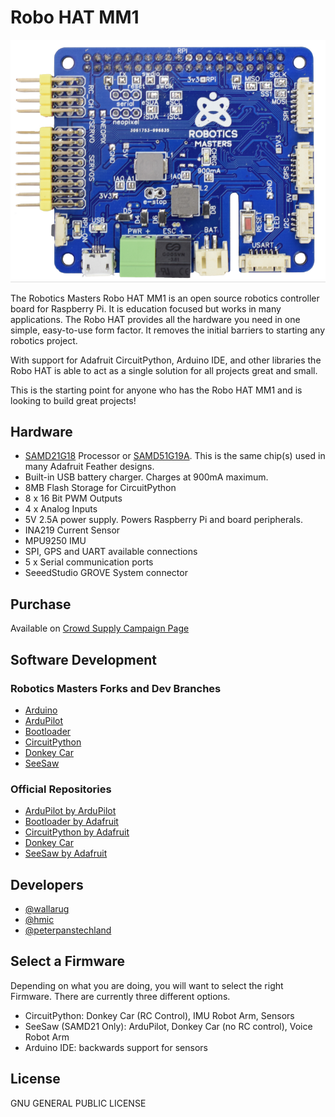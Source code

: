 # Robo HAT MM1

![Robo HAT MM1 image](robohatmm1.png)

The Robotics Masters Robo HAT MM1 is an open source robotics controller board for Raspberry Pi. It is education focused but works in many applications. The Robo HAT provides all the hardware you need in one simple, easy-to-use form factor. It removes the initial barriers to starting any robotics project.

With support for Adafruit CircuitPython, Arduino IDE, and other libraries the Robo HAT is able to act as a single solution for all projects great and small.

This is the starting point for anyone who has the Robo HAT MM1 and is looking to build great projects!

## Hardware

 - [SAMD21G18](https://www.microchip.com/wwwproducts/en/ATsamd21g18) Processor or [SAMD51G19A](https://www.microchip.com/wwwproducts/en/ATSAMD51G19A).  This is the same chip(s) used in many Adafruit Feather designs.
 - Built-in USB battery charger. Charges at 900mA maximum.
 - 8MB Flash Storage for CircuitPython
 - 8 x 16 Bit PWM Outputs
 - 4 x Analog Inputs
 - 5V 2.5A power supply.  Powers Raspberry Pi and board peripherals.
 - INA219 Current Sensor
 - MPU9250 IMU
 - SPI, GPS and UART available connections
 - 5 x Serial communication ports
 - SeeedStudio GROVE System connector
 
## Purchase

Available on [Crowd Supply Campaign Page](https://www.crowdsupply.com/robotics-masters/robo-hat-mm1)


## Software Development

### Robotics Masters Forks and Dev Branches

- [Arduino](https://github.com/robotics-masters/mm1-hat-arduino)
- [ArduPilot](https://github.com/robotics-masters/ardupilot)
- [Bootloader](https://github.com/robotics-masters/mm1-hat-bootloader)
- [CircuitPython](https://github.com/robotics-masters/mm1-hat-cpy-native)
- [Donkey Car](https://github.com/robotics-masters/donkeycar)
- [SeeSaw](https://github.com/robotics-masters/seesaw)

### Official Repositories

- [ArduPilot by ArduPilot]()
- [Bootloader by Adafruit]()
- [CircuitPython by Adafruit]()
- [Donkey Car]()
- [SeeSaw by Adafruit]()

## Developers

- [@wallarug](https://github.com/wallarug)
- [@hmic](https://github.com/hmic)
- [@peterpanstechland](https://github.com/peterpanstechland)


## Select a Firmware

Depending on what you are doing, you will want to select the right Firmware.  There are currently three different options.

* CircuitPython:  Donkey Car (RC Control), IMU Robot Arm, Sensors
* SeeSaw (SAMD21 Only): ArduPilot, Donkey Car (no RC control), Voice Robot Arm
* Arduino IDE: backwards support for sensors

## License

GNU GENERAL PUBLIC LICENSE
